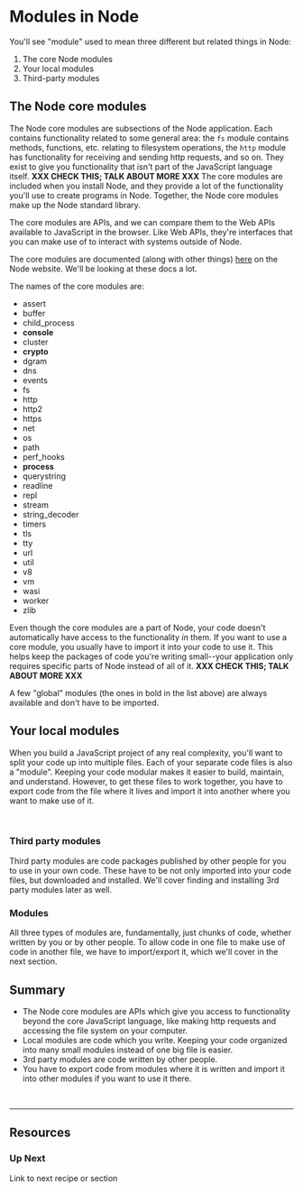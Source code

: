 # Modules in Node

You'll see "module" used to mean three different but related things in Node: 
1) The core Node modules
2) Your local modules
3) Third-party modules

## The Node core modules

The Node core modules are subsections of the Node application. Each contains functionality related to some general area: the `fs` module contains methods, functions, etc. relating to filesystem operations, the `http` module has functionality for receiving and sending http requests, and so on. They exist to give you functionality that isn't part of the JavaScript language itself. **XXX CHECK THIS; TALK ABOUT MORE XXX** The core modules are included when you install Node, and they provide a lot of the functionality you'll use to create programs in Node. Together, the Node core modules make up the Node standard library. 

The core modules are APIs, and we can compare them to the Web APIs available to JavaScript in the browser. Like Web APIs, they're interfaces that you can make use of to interact with systems outside of Node.

The core modules are documented (along with other things) [here](https://nodejs.org/docs/latest/api/) on the Node website. We'll be looking at these docs a lot. 

The names of the core modules are: 
* assert
* buffer
* child_process
* **console**
* cluster
* **crypto**
* dgram
* dns
* events
* fs
* http
* http2
* https
* net
* os
* path
* perf_hooks
* **process**
* querystring
* readline
* repl
* stream
* string_decoder
* timers
* tls
* tty
* url
* util
* v8
* vm
* wasi
* worker
* zlib
  
Even though the core modules are a part of Node, your code doesn't automatically have access to the functionality _in_ them. If you want to use a core module, you usually have to import it into your code to use it. This helps keep the packages of code you're writing small--your application only requires specific parts of Node instead of all of it. **XXX CHECK THIS; TALK ABOUT MORE XXX**

A few "global" modules (the ones in bold in the list above) are always available and don't have to be imported. 

## Your local modules

When you build a JavaScript project of any real complexity, you'll want to split your code up into multiple files. Each of your separate code files is also a "module". Keeping your code modular makes it easier to build, maintain, and understand. However, to get these files to work together, you have to export code from the file where it lives and import it into another where you want to make use of it.

&nbsp;

### Third party modules

Third party modules are code packages published by other people for you to use in your own code. These have to be not only imported into your code files, but downloaded and installed. We'll cover finding and installing 3rd party modules later as well.

### Modules

All three types of modules are, fundamentally, just chunks of code, whether written by you or by other people. To allow code in one file to make use of code in another file, we have to import/export it, which we'll cover in the next section.
&nbsp;

## Summary 
* The Node core modules are APIs which give you access to functionality beyond the core JavaScript language, like making http requests and accessing the file system on your computer.
* Local modules are code which you write. Keeping your code organized into many small modules instead of one big file is easier.
* 3rd party modules are code written by other people.
* You have to export code from modules where it is written and import it into other modules if you want to use it there. 

&nbsp;

___

## Resources

### Up Next

Link to next recipe or section
